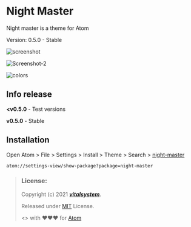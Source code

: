# Night Master

Night master is a theme for Atom

Version: 0.5.0 - Stable

![screenshot](https://user-images.githubusercontent.com/89705384/132922580-fc696655-ab7b-4192-8bfb-c4284bf41996.png)

![Screenshot-2](https://user-images.githubusercontent.com/89705384/132944134-d27f5f41-6b0e-42dd-944e-f614e33b1661.png)

![colors](https://user-images.githubusercontent.com/89705384/132943864-4a8878e3-bc18-40ed-9702-e2a747d40210.png)

## Info release

**<v0.5.0** - Test versions

**v0.5.0** - Stable

## Installation

Open Atom > File > Settings > Install > Theme > Search > [night-master](https://atom.io/themes/night-master)

```
atom://settings-view/show-package?package=night-master
```

> ### License:
> Copyright (c) 2021 ***[vitalsystem](https://github.com/vitalsystem)***.
>
> Released under [MIT](https://choosealicense.com/licenses/mit/) License.
>
> <> with ❤❤❤ for [Atom](https://atom.io)
